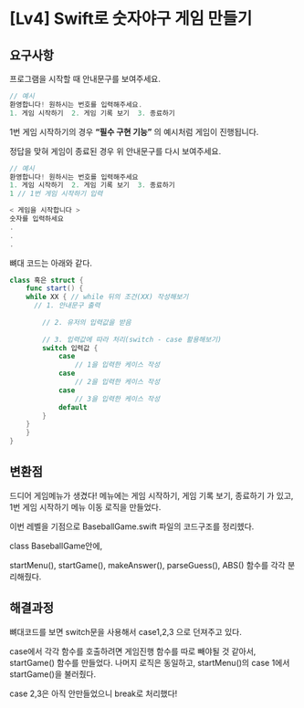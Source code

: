 # [Lv4] Swift로 숫자야구 게임 만들기

## 요구사항

프로그램을 시작할 때 안내문구를 보여주세요.

```swift
// 예시
환영합니다! 원하시는 번호를 입력해주세요.
1. 게임 시작하기  2. 게임 기록 보기  3. 종료하기
```

1번 게임 시작하기의 경우 **“필수 구현 기능”** 의 예시처럼 게임이 진행됩니다.

정답을 맞혀 게임이 종료된 경우 위 안내문구를 다시 보여주세요.


```swift
// 예시
환영합니다! 원하시는 번호를 입력해주세요
1. 게임 시작하기  2. 게임 기록 보기  3. 종료하기
1 // 1번 게임 시작하기 입력

< 게임을 시작합니다 >
숫자를 입력하세요
.
.
.
```

뼈대 코드는 아래와 같다.

```swift
class 혹은 struct {
	func start() {
    while XX { // while 뒤의 조건(XX) 작성해보기
      // 1. 안내문구 출력
      
	    // 2. 유저의 입력값을 받음
	       
	    // 3. 입력값에 따라 처리(switch - case 활용해보기)
	    switch 입력값 {
		    case 
			    // 1을 입력한 케이스 작성
		    case 
			    // 2을 입력한 케이스 작성
		    case 
			    // 3을 입력한 케이스 작성
		    default
	    }
    }
	}
}
```

## 변환점

드디어 게임메뉴가 생겼다! 메뉴에는 게임 시작하기, 게임 기록 보기, 종료하기 가 있고, 1번 게임 시작하기 메뉴 이동 로직을 만들었다.

이번 레벨을 기점으로 BaseballGame.swift 파일의 코드구조를 정리헸다.

class BaseballGame안에,

startMenu(), startGame(), makeAnswer(), parseGuess(), ABS() 함수를 각각 분리해줬다.

## 해결과정

뼈대코드를 보면 switch문을 사용해서 case1,2,3 으로 던져주고 있다.

case에서 각각 함수를 호출하려면 게임진행 함수를 따로 빼야될 것 같아서, startGame() 함수를 만들었다. 나머지 로직은 동일하고, startMenu()의 case 1에서 startGame()을 불러줬다. 

case 2,3은 아직 안만들었으니 break로 처리했다!




